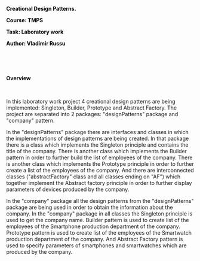 <p><strong style="color: black;">Creational Design Patterns.</strong></p>
<p><span style="color: black;"> </span></p><p><span style="color: black;"> </span><strong style="color: black;">Course: TMPS</strong></p>
<p><span style="color: black;"> </span></p><p><span style="color: black;"> </span><strong style="color: black;">Task: Laboratory work</strong></p>
<p><span style="color: black;"> </span></p><p><span style="color: black;"> </span><strong style="color: black;">Author: Vladimir Russu</strong></p>
<p><strong style="color: black;">&nbsp;</strong></p><p><strong style="color: black;">&nbsp;</strong></p>
<p><strong style="color: black;">Overview</strong></p><p><br></p>
<p>In this laboratory work project 4 creational design patterns are being implemented: Singleton, Builder, Prototype and Abstract Factory.
The project are separated into 2 packages: "designPatterns" package and "company" pattern.</p>
<p>In the "designPatterns" package there are interfaces and classes in which the implementations of design patterns are being created.
In that package there is a class which implements the Singleton principle and contains the title of the company. There is another class which implements the Builder 
pattern in order to further build the list of employees of the company. There is another class which implements the Prototype principle in order to further create a list of the employees of the company. And there are interconnected classes ("abstractFactory" class and all classes ending on "AF") which together implement the Abstract factory principle in order to further display parameters of devices produced by the company.
</p>
<p> In the "company" package all the design patterns from the "designPatterns" package are being used in order to obtain the information about the company. In the "company" 
package in all classes the Singleton principle is used to get the company name. 
Builder pattern is used to create list of the employees of the Smartphone production department of the company. 
Prototype pattern is used to create list of the employees of the Smartwatch production department of the company.
And Abstract Factory pattern is used to specify parameters of smartphones and smartwatches which are produced by the company.
</p>